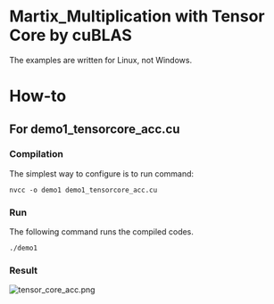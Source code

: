 # Martix_Multiplication with Tensor Core by cuBLAS
The examples are written for Linux, not Windows.

# How-to

## For demo1_tensorcore_acc.cu
### Compilation
The simplest way to configure is to run command:
```
nvcc -o demo1 demo1_tensorcore_acc.cu 
```

### Run
The following command runs the compiled codes.

```
./demo1

```
### Result
<img src="Cpp_test/parallel_computing/test/cuda/tensor_core_acc.png" alt="tensor_core_acc.png">

